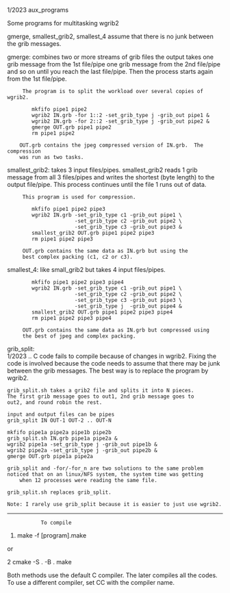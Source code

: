1/2023           aux_programs

Some programs for multitasking wgrib2

gmerge, smallest_grib2, smallest_4 assume that there is no
junk between the grib messages.


gmerge:  combines two or more streams of grib files
         the output takes one grib message from the 1st file/pipe
            one grib message from the 2nd file/pipe
            and so on until you reach the last file/pipe.  Then
            the process starts again from the 1st file/pipe.

         The program is to split the workload over several copies of wgrib2.

            mkfifo pipe1 pipe2
            wgrib2 IN.grb -for 1::2 -set_grib_type j -grib_out pipe1 &
            wgrib2 IN.grb -for 2::2 -set_grib_type j -grib_out pipe2 &
            gmerge OUT.grb pipe1 pipe2
            rm pipe1 pipe2

        OUT.grb contains the jpeg compressed version of IN.grb.  The compression
        was run as two tasks.

smallest_grib2:  takes 3 input files/pipes.
         smallest_grib2 reads 1 grib message from all 3 files/pipes
            and writes the shortest (byte length) to the output file/pipe.
         This process continues until the file 1 runs out of data.

         This program is used for compression.

            mkfifo pipe1 pipe2 pipe3
            wgrib2 IN.grb -set_grib_type c1 -grib_out pipe1 \
                          -set_grib_type c2 -grib_out pipe2 \
                          -set_grib_type c3 -grib_out pipe3 &
            smallest_grib2 OUT.grb pipe1 pipe2 pipe3
            rm pipe1 pipe2 pipe3

         OUT.grb contains the same data as IN.grb but using the
         best complex packing (c1, c2 or c3).


smallest_4:  like small_grib2 but takes 4 input files/pipes.

            mkfifo pipe1 pipe2 pipe3 pipe4
            wgrib2 IN.grb -set_grib_type c1 -grib_out pipe1 \
                          -set_grib_type c2 -grib_out pipe2 \
                          -set_grib_type c3 -grib_out pipe3 \
                          -set_grib_type j  -grib_out pipe4 &
            smallest_grib2 OUT.grb pipe1 pipe2 pipe3 pipe4
            rm pipe1 pipe2 pipe3 pipe4

         OUT.grb contains the same data as IN.grb but compressed using
         the best of jpeg and complex packing.

grib_split:  
	1/2023 .. C code fails to compile because of changes in wgrib2.
	Fixing the code is involved because the code needs to assume 
	that there may be junk between the grib messages.  The best 
	way is to replace the program by wgrib2.
         
	grib_split.sh takes a grib2 file and splits it into N pieces.
	The first grib message goes to out1, 2nd grib message goes to
	out2, and round robin the rest.

	input and output files can be pipes
	grib_split IN OUT-1 OUT-2 .. OUT-N

	mkfifo pipe1a pipe2a pipe1b pipe2b
	grib_split.sh IN.grb pipe1a pipe2a &
	wgrib2 pipe1a -set_grib_type j -grib_out pipe1b &
	wgrib2 pipe2a -set_grib_type j -grib_out pipe2b &
	gmerge OUT.grb pipe1a pipe2a

	grib_split and -for/-for_n are two solutions to the same problem
	noticed that on an linux/NFS system, the system time was getting
        when 12 processes were reading the same file.

	grib_split.sh replaces grib_split.

	Note: I rarely use grib_split because it is easier to just use wgrib2.

-----------------------------------------------

               To compile

1. make -f [program].make

or

2 cmake -S . -B .
  make

Both methods use the default C compiler.  The later compiles all the
codes.  To use a different compiler, set CC with the compiler name.
